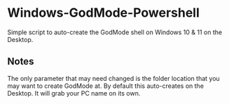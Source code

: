 # Windows-GodMode-Powershell
Simple script to auto-create the GodMode shell on Windows 10 &amp; 11 on the Desktop.

## Notes
The only parameter that may need changed is the folder location that you may want to create GodMode at. By default this auto-creates on the Desktop. It will grab your PC name on its own.
